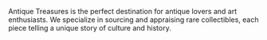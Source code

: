 Antique Treasures is the perfect destination for antique lovers and art enthusiasts. We specialize in sourcing and appraising rare collectibles, each piece telling a unique story of culture and history.

